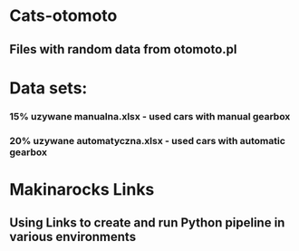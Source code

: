 # Cats-otomoto
## Files with random data from otomoto.pl
# Data sets:
### 15% uzywane manualna.xlsx - used cars with manual gearbox
### 20% uzywane automatyczna.xlsx - used cars with automatic gearbox
# Makinarocks Links
## Using Links to create and run Python pipeline in various environments

